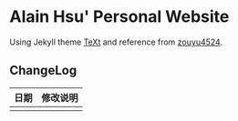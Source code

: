 # Alain Hsu' Personal Website

Using Jekyll theme [TeXt](https://github.com/kitian616/jekyll-TeXt-theme) and reference from [zouyu4524](https://github.com/zouyu4524/zouyu4524.github.io).

## ChangeLog

| 日期	| 修改说明 |
|:---:	|:---	  |
||  |
